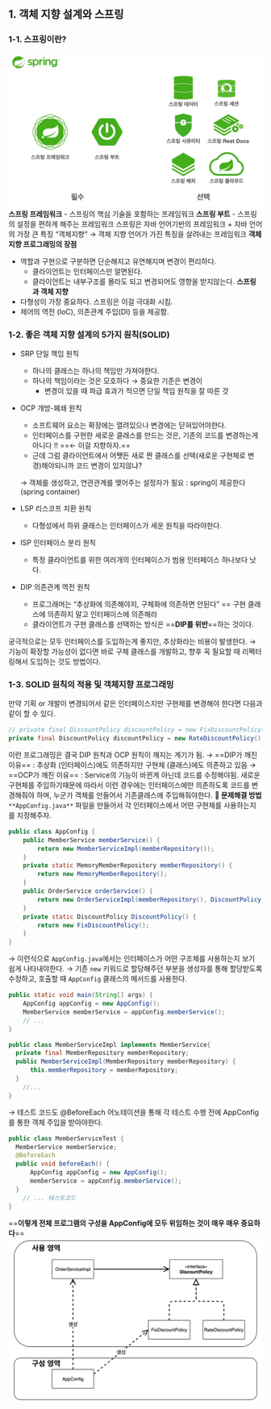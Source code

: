 ## 1. 객체 지향 설계와 스프링
### 1-1. 스프링이란?
![](attachment/2cccd3e59fab8683687c9569581c29dc.png)
**스프링 프레임워크** - 스프링의 핵심 기술을 포함하는 프레임워크
**스프링 부트** - 스프링의 설정을 편하게 해주는 프레임워크
스프링은 자바 언어기반의 프레임워크 + 자바 언어의 가장 큰 특징 “객체지향” → 객체 지향 언어가 가진 특징을 살려내는 프레임워크
**객체지향 프로그래밍의 장점**
- 역할과 구현으로 구분하면 단순해지고 유연해지며 변경이 편리하다.
    - 클라이언트는 인터페이스만 알면된다.
    - 클라이언트는 내부구조를 몰라도 되고 변경되어도 영향을 받지않는다.
**스프링과 객체 지향**
- 다형성이 가장 중요하다. 스프링은 이걸 극대화 시킴.
- 제어의 역전 (IoC), 의존관계 주입(DI) 등을 제공함.
### **1-2. 좋은 객체 지향 설계의 5가지 원칙(SOLID)**
- SRP 단일 책임 원칙
    - 하나의 클래스는 하나의 책임만 가져야한다.
    - 하나의 책임이라는 것은 모호하다 → 중요한 기준은 변경이
        - 변경이 있을 때 파급 효과가 적으면 단일 책임 원칙을 잘 따른 것
- OCP 개방-폐쇄 원칙
    
    - 소프트웨어 요소는 확장에는 열려있으나 변경에는 닫혀있어야한다.
    - 인터페이스를 구현한 새로운 클래스를 만드는 것은, 기존의 코드를 변경하는게 아니다 !! ==← 이걸 지향하자.==
    - 근데 그럼 클라이언트에서 어쨋든 새로 짠 클래스를 선택(새로운 구현체로 변경)해야되니까 코드 변경이 있지않냐?
    
    → 객체를 생성하고, 연관관계를 맺어주는 설정자가 필요 : spring이 제공한다 (spring container)
    
- LSP 리스코프 치환 원칙
    - 다형성에서 하위 클래스는 인터페이스가 세운 원칙을 따라야한다.
- ISP 인터페이스 분리 원칙
    - 특정 클라이언트를 위한 여러개의 인터페이스가 범용 인터페이스 하나보다 낫다.
- DIP 의존관계 역전 원칙
    - 프로그래머는 “추상화에 의존해야지, 구체화에 의존하면 안된다” == 구현 클래스에 의존하지 말고 인터페이스에 의존해라
    - 클라이언트가 구현 클래스를 선택하는 방식은 ==**DIP를 위반**==하는 것이다.
  
궁극적으로는 모두 인터페이스를 도입하는게 좋지만, 추상화라는 비용이 발생한다.
→ 기능이 확장할 가능성이 없다면 바로 구체 클래스를 개발하고, 향후 꼭 필요할 때 리펙터링해서 도입하는 것도 방법이다.
### 1-3. SOLID 원칙의 적용 및 객체지향 프로그래밍
만약 기획 or 개발이 변경되어서 같은 인터페이스지만 구현체를 변경해야 한다면 다음과 같이 할 수 있다.
```Java
// private final DiscountPolicy discountPolicy = new FixDiscountPolicy();
private final DiscountPolicy discountPolicy = new RateDiscountPolicy();
```
이런 프로그래밍은 결국 DIP 원칙과 OCP 원칙이 깨지는 계기가 됨.
→ ==DIP가 깨진 이유== : 추상화 (인터페이스)에도 의존하지만 구현체 (클래스)에도 의존하고 있음
→ ==OCP가 깨진 이유== : Service의 기능이 바뀐게 아닌데 코드를 수정해야됨. 새로운 구현체를 주입하기때문에
따라서 이런 경우에는 인터페이스에만 의존하도록 코드를 변경해줘야 하며, 누군가 객체를 만들어서 기존클래스에 주입해줘야한다.
**🌟 문제해결 방법**
`**AppConfig.java**` 파일을 만들어서 각 인터페이스에서 어떤 구현체를 사용하는지를 지정해주자.
```Java
public class AppConfig {
    public MemberService memberService() {
        return new MemberServiceImpl(memberRepository());
    }
    private static MemoryMemberRepository memberRepository() {
        return new MemoryMemberRepository();
    }
    public OrderService orderService() {
        return new OrderServiceImpl(memberRepository(), DiscountPolicy());
    }
    private static DiscountPolicy DiscountPolicy() {
        return new FixDiscountPolicy();
    }
}
```
→ 이런식으로 `AppConfig.java`에서는 인터페이스가 어떤 구조체를 사용하는지 보기 쉽게 나타내야한다.
→ 기존 `new` 키워드로 할당해주던 부분을 생성자를 통해 할당받도록 수정하고, 호출할 때 `AppConfig` 클래스의 메서드를 사용한다.
```Java
public static void main(String[] args) {
	AppConfig appConfig = new AppConfig();
	MemberService memberService = appConfig.memberService();
	// ...
}
```
```Java
public class MemberServiceImpl implements MemberService{
  private final MemberRepository memberRepository;
  public MemberServiceImpl(MemberRepository memberRepository) {
      this.memberRepository = memberRepository;
  }
	//...
}
```
→ 테스트 코드도 @BeforeEach 어노테이션을 통해 각 테스트 수행 전에 AppConfig를 통한 객체 주입을 받아야한다.
```Java
public class MemberServiceTest {
  MemberService memberService;
  @BeforeEach
  public void beforeEach() {
      AppConfig appConfig = new AppConfig();
      memberService = appConfig.memberService();
  }
	// ... 테스트코드
}
```
==**이렇게 전체 프로그램의 구성을 AppConfig에 모두 위임하는 것이 매우 매우 중요하다**==
![](attachment/56092efb244e4be1472be0161e5ac273.png)
